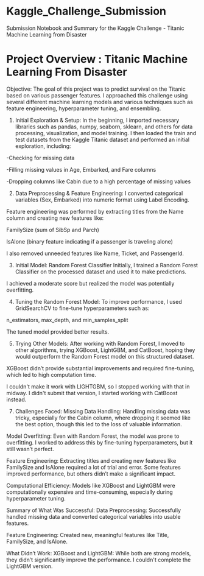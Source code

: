 # Kaggle_Challenge_Submission
Submission Notebook and Summary for the Kaggle Challenge - Titanic Machine Learning from Disaster


# Project Overview : Titanic Machine Learning From Disaster
Objective:
The goal of this project was to predict survival on the Titanic based on various passenger features. I approached this challenge using several different machine learning models and various techniques such as feature engineering, hyperparameter tuning, and ensembling. 

1. Initial Exploration & Setup:
In the beginning, I imported necessary libraries such as pandas, numpy, seaborn, sklearn, and others for data processing, visualization, and model training. I then loaded the train and test datasets from the Kaggle Titanic dataset and performed an initial exploration, including:

-Checking for missing data

-Filling missing values in Age, Embarked, and Fare columns

-Dropping columns like Cabin due to a high percentage of missing values

2. Data Preprocessing & Feature Engineering:
I converted categorical variables (Sex, Embarked) into numeric format using Label Encoding.

Feature engineering was performed by extracting titles from the Name column and creating new features like:

FamilySize (sum of SibSp and Parch)

IsAlone (binary feature indicating if a passenger is traveling alone)

I also removed unneeded features like Name, Ticket, and PassengerId.

3. Initial Model: Random Forest Classifier
Initially, I trained a Random Forest Classifier on the processed dataset and used it to make predictions.

I achieved a moderate score but realized the model was potentially overfitting.

4. Tuning the Random Forest Model:
To improve performance, I used GridSearchCV to fine-tune hyperparameters such as:

n_estimators, max_depth, and min_samples_split

The tuned model provided better results.

5. Trying Other Models:
After working with Random Forest, I moved to other algorithms, trying XGBoost, LightGBM, and CatBoost, hoping they would outperform the Random Forest model on this structured dataset.

XGBoost didn’t provide substantial improvements and required fine-tuning, which led to high computation time.

I couldn't make it work with LIGHTGBM, so I stopped working with that in midway. I didn't submit that version, I started working with CatBoost instead.


7. Challenges Faced:
Missing Data Handling: Handling missing data was tricky, especially for the Cabin column, where dropping it seemed like the best option, though this led to the loss of valuable information.

Model Overfitting: Even with Random Forest, the model was prone to overfitting. I worked to address this by fine-tuning hyperparameters, but it still wasn’t perfect.

Feature Engineering: Extracting titles and creating new features like FamilySize and IsAlone required a lot of trial and error. Some features improved performance, but others didn’t make a significant impact.

Computational Efficiency: Models like XGBoost and LightGBM were computationally expensive and time-consuming, especially during hyperparameter tuning.

Summary of What Was Successful:
Data Preprocessing: Successfully handled missing data and converted categorical variables into usable features.

Feature Engineering: Created new, meaningful features like Title, FamilySize, and IsAlone.

What Didn’t Work:
XGBoost and LightGBM: While both are strong models, they didn’t significantly improve the performance. I couldn't complete the LightGBM version. 
